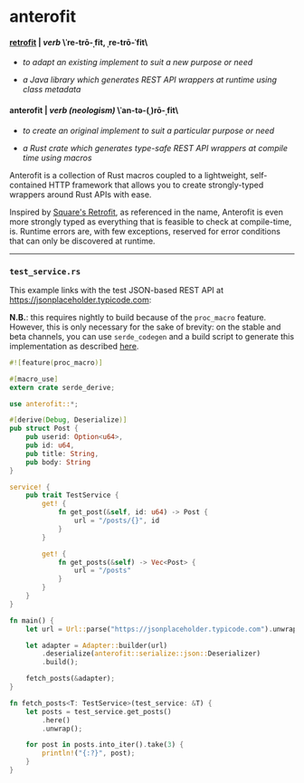 # anterofit

#### [retrofit](https://square.github.io/retrofit) | *verb*  \ˈre-trō-ˌfit, ˌre-trō-ˈfit\

* *to adapt an existing implement to suit a new purpose or need*

* *a Java library which generates REST API wrappers at runtime using class metadata* 

#### anterofit | *verb (neologism)* \ˈan-tə-(ˌ)rō-ˌfit\

* *to create an original implement to suit a particular purpose or need*

* *a Rust crate which generates type-safe REST API wrappers at compile time using macros*

Anterofit is a collection of Rust macros coupled to a lightweight, self-contained HTTP framework that
allows you to create strongly-typed wrappers around Rust APIs with ease.

Inspired by [Square's Retrofit](https://sqaure.github.io/retrofit), as referenced in the name, Anterofit is even
more strongly typed as everything that is feasible to check at compile-time, is. Runtime errors are,
with few exceptions, reserved for error conditions that can only be discovered at runtime.

---

### `test_service.rs`

This example links with the test JSON-based REST API at https://jsonplaceholder.typicode.com:

**N.B.**: this requires nightly to build because of the `proc_macro` feature. However,
this is only necessary for the sake of brevity: on the stable and beta channels, you can use `serde_codegen`
and a build script to generate this implementation as described [here](https://serde.rs/codegen-stable.html).

```rust 
#![feature(proc_macro)]

#[macro_use]
extern crate serde_derive;

use anterofit::*;

#[derive(Debug, Deserialize)]
pub struct Post {
    pub userid: Option<u64>,
    pub id: u64,
    pub title: String,
    pub body: String
}

service! {
    pub trait TestService {
        get! {
            fn get_post(&self, id: u64) -> Post {
                url = "/posts/{}", id
            }
        }

        get! {
            fn get_posts(&self) -> Vec<Post> {
                url = "/posts"
            }
        }
    }
}

fn main() {
    let url = Url::parse("https://jsonplaceholder.typicode.com").unwrap();

    let adapter = Adapter::builder(url)
        .deserialize(anterofit::serialize::json::Deserializer)
        .build();

    fetch_posts(&adapter);
}

fn fetch_posts<T: TestService>(test_service: &T) {
    let posts = test_service.get_posts()
        .here()
        .unwrap();

    for post in posts.into_iter().take(3) {
        println!("{:?}", post);
    }
}
```
